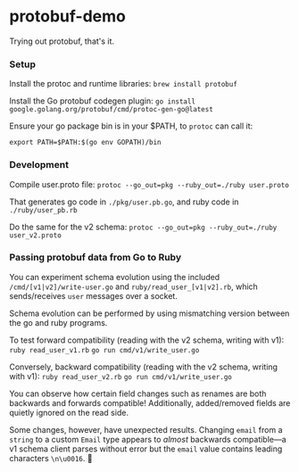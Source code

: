 # protobuf-demo

Trying out protobuf, that's it.

### Setup

Install the protoc and runtime libraries:
`brew install protobuf`

Install the Go protobuf codegen plugin:
`go install google.golang.org/protobuf/cmd/protoc-gen-go@latest`

Ensure your go package bin is in your $PATH, to `protoc` can call it:

`export PATH=$PATH:$(go env GOPATH)/bin`

### Development

Compile user.proto file:
`protoc --go_out=pkg --ruby_out=./ruby user.proto`

That generates go code in `./pkg/user.pb.go`, and ruby code in `./ruby/user_pb.rb`

Do the same for the v2 schema:
`protoc --go_out=pkg --ruby_out=./ruby user_v2.proto`

### Passing protobuf data from Go to Ruby

You can experiment schema evolution using the included `/cmd/[v1|v2]/write-user.go` and `ruby/read_user_[v1|v2].rb`,
which sends/receives `user` messages over a socket.

Schema evolution can be performed by using mismatching version between the go and ruby programs.

To test forward compatibility (reading with the v2 schema, writing with v1):
`ruby read_user_v1.rb`
`go run cmd/v1/write_user.go`

Conversely, backward compatibility  (reading with the v2 schema, writing with v1):
`ruby read_user_v2.rb`
`go run cmd/v1/write_user.go`

You can observe how certain field changes such as renames are both backwards and forwards compatible! Additionally, added/removed fields are quietly ignored on the read side.

Some changes, however, have unexpected results. Changing `email` from a `string` to a custom `Email` type appears to _almost_ backwards compatible—a v1 schema client parses without error but the `email` value contains leading characters `\n\u0016`. 🤔
